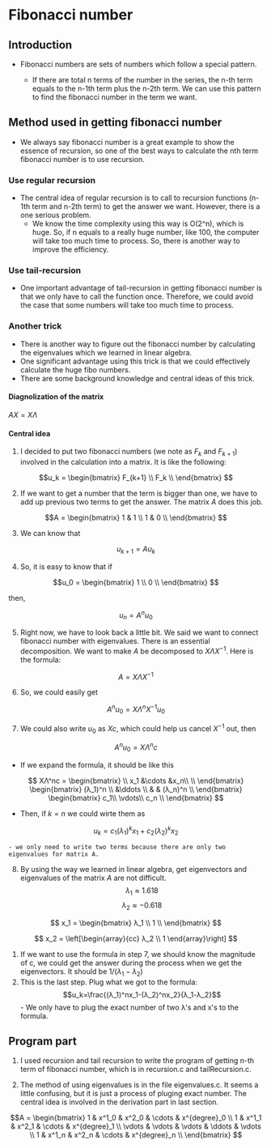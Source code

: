 # Fibonacci number
## Introduction
- Fibonacci numbers are sets of numbers which follow a special pattern. 

   +  If there are total n terms of the number in the series, the n-th term equals to the n-1th term plus the n-2th term. We can use this pattern to find the fibonacci number in the term we want. 
## Method used in getting fibonacci number
  - We always say fibonacci number is a great example to show the essence of recursion, so one of the best ways to calculate the nth term fibonacci number is to use recursion. 
 
### Use regular recursion
  - The central idea of regular recursion is to call to recursion functions (n-1th term and n-2th term) to get the answer we want.
  However, there is a one serious problem.
    - We know the time complexity using this way is O(2^n), which is huge. So, if n equals to a really huge number, like 100, the computer will take too much time to process. So, there is another way to improve the efficiency.

### Use tail-recursion
  - One important advantage of tail-recursion in getting fibonacci number is that we only have to call the function once. Therefore, we could avoid the case that some numbers will take too much time to process.
  
### Another trick 
  - There is another way to figure out the fibonacci number by calculating the eigenvalues which we learned in linear algebra.  
  - One significant advantage using this trick is that we could effectively calculate the huge fibo numbers.
  - There are some background knowledge and central ideas of this trick.

#### Diagnolization of the matrix
$AX = XΛ$
#### Central idea
1. I decided to put two fibonacci numbers (we note as $F_k$ and $F_{k+1}$) involved in the calculation into a matrix. It is like the following:

$$u_k = \begin{bmatrix}
  F_{k+1} \\
  F_k \\
\end{bmatrix}
$$

2. If we want to get a number that the term is bigger than one, we have to add up previous two terms to get the answer.
The matrix $A$ does this job.

$$A = \begin{bmatrix}
  1 & 1 \\
  1 & 0 \\
\end{bmatrix}
$$

3. We can know that

$$
u_{k+1} = Au_k  
$$

4. So, it is easy to know that if 

$$u_0 = \begin{bmatrix}
  1 \\
  0 \\
\end{bmatrix}
$$

then, 

$$u_n = A^nu_0$$

5. Right now, we have to look back a little bit. We said we want to connect fibonacci number with eigenvalues. There is an essential decomposition. We want to make $A$ be decomposed to $XΛX^{-1}$. Here is the formula:

$$
A = XΛX^{-1}
$$

6. So, we could easily get

$$A^nu_0 = XΛ^nX^{-1}u_0$$

7. We could also write $u_0$ as $Xc$, which could help us cancel $X^{-1}$ out, then

$$
A^nu_0 = XΛ^nc
$$

  - If we expand the formula, it should be like this

$$
XΛ^nc = \begin{bmatrix}
  \\
  x_1 &\cdots &x_n\\
  \\
\end{bmatrix}
\begin{bmatrix}
  (λ_1)^n \\
  &\ddots \\
  &  & (λ_n)^n
  \\
\end{bmatrix}
\begin{bmatrix}
  c_1\\
  \vdots\\
  c_n
  \\
\end{bmatrix}
$$

  - Then, if $k = n$ we could wirte them as 
  
  $$u_k = c_1(λ_1)^kx_1 + c_2(λ_2)^kx_2$$

    - we only need to write two terms because there are only two eigenvalues for matrix A.
8. By using the way we learned in linear algebra, get eigenvectors and eigenvalues of the matrix $A$ are not difficult. 
$$λ_1 ≈ 1.618$$
$$λ_2 ≈ -0.618$$

$$
x_1 = \begin{bmatrix}
  λ_1 \\
  1   \\
\end{bmatrix}
$$

$$
x_2 = \left[\begin{array}{cc}
λ_2 \\
1
\end{array}\right]
$$
1. If we want to use the formula in step 7, we should know the magnitude of c, we could get the answer during the process when we get the eigenvectors. It should be $1/(λ_1-λ_2)$
2.   This is the last step. Plug what we got to the formula:
$$u_k=\frac{(λ_1)^nx_1-(λ_2)^nx_2}{λ_1-λ_2}$$
    - We only have to plug the exact number of two λ's and x's to the formula.
## Program part
1. I used recursion and tail recursion to write the program of getting n-th term of fibonacci number, which is in recursion.c and tailRecursion.c.

2. The method of using eigenvalues is in the file eigenvalues.c. It seems a little confusing, but it is just a process of pluging exact number. The central idea is involved in the derivation part in last section.  

$$A = \begin{bmatrix}
  1       & x^1_0   & x^2_0   & \cdots  & x^{degree}_0  \\
  1       & x^1_1   & x^2_1   & \cdots  & x^{degree}_1  \\
  \vdots  & \vdots  & \vdots  & \ddots  & \vdots \\
  1       & x^1_n   & x^2_n   & \cdots  & x^{degree}_n  \\
\end{bmatrix}
$$